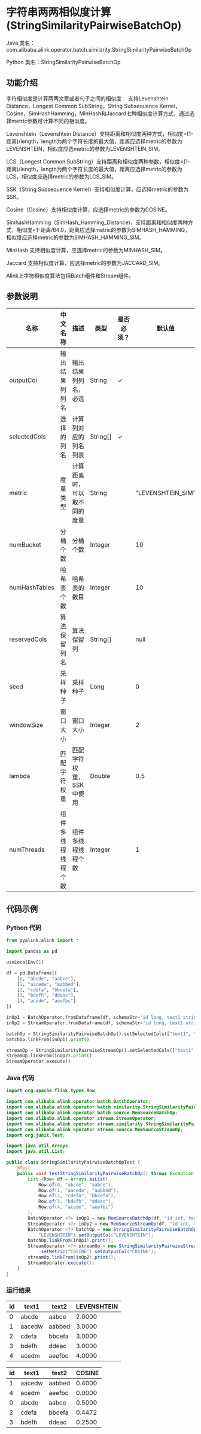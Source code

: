 # 字符串两两相似度计算 (StringSimilarityPairwiseBatchOp)
Java 类名：com.alibaba.alink.operator.batch.similarity.StringSimilarityPairwiseBatchOp

Python 类名：StringSimilarityPairwiseBatchOp


## 功能介绍

字符相似度是计算两两文章或者句子之间的相似度： 支持Levenshtein Distance，Longest Common SubString，String Subsequence Kernel，Cosine，SimHashHamming，MinHash和Jaccard七种相似度计算方式，通过选择metric参数可计算不同的相似度。

Levenshtein（Levenshtein Distance）支持距离和相似度两种方式，相似度=(1-距离)/length，length为两个字符长度的最大值，距离应选择metric的参数为LEVENSHTEIN，相似度应选metric的参数为LEVENSHTEIN_SIM。

LCS（Longest Common SubString）支持距离和相似度两种参数，相似度=(1-距离)/length，length为两个字符长度的最大值，距离应选择metric的参数为LCS，相似度应选择metric的参数为LCS_SIM。

SSK（String Subsequence Kernel）支持相似度计算，应选择metric的参数为SSK。

Cosine（Cosine）支持相似度计算，应选择metric的参数为COSINE。

SimhashHamming（SimHash_Hamming_Distance)，支持距离和相似度两种方式，相似度=1-距离/64.0，距离应选择metric的参数为SIMHASH_HAMMING，相似度应选择metric的参数为SIMHASH_HAMMING_SIM。

MinHash 支持相似度计算，应选择metric的参数为MINHASH_SIM。

Jaccard 支持相似度计算，应选择metric的参数为JACCARD_SIM。

Alink上字符相似度算法包括Batch组件和Stream组件。

## 参数说明
| 名称 | 中文名称 | 描述 | 类型 | 是否必须？ | 默认值 |
| --- | --- | --- | --- | --- | --- |
| outputCol | 输出结果列列名 | 输出结果列列名，必选 | String | ✓ |  |
| selectedCols | 选择的列名 | 计算列对应的列名列表 | String[] | ✓ |  |
| metric | 度量类型 | 计算距离时，可以取不同的度量 | String |  | "LEVENSHTEIN_SIM" |
| numBucket | 分桶个数 | 分桶个数 | Integer |  | 10 |
| numHashTables | 哈希表个数 | 哈希表的数目 | Integer |  | 10 |
| reservedCols | 算法保留列名 | 算法保留列 | String[] |  | null |
| seed | 采样种子 | 采样种子 | Long |  | 0 |
| windowSize | 窗口大小 | 窗口大小 | Integer |  | 2 |
| lambda | 匹配字符权重 | 匹配字符权重，SSK中使用 | Double |  | 0.5 |
| numThreads | 组件多线程线程个数 | 组件多线程线程个数 | Integer |  | 1 |



## 代码示例
### Python 代码
```python
from pyalink.alink import *

import pandas as pd

useLocalEnv(1)

df = pd.DataFrame([
    [0, "abcde", "aabce"],
    [1, "aacedw", "aabbed"],
    [2, "cdefa", "bbcefa"],
    [3, "bdefh", "ddeac"],
    [4, "acedm", "aeefbc"]
])

inOp1 = BatchOperator.fromDataframe(df, schemaStr='id long, text1 string, text2 string')
inOp2 = StreamOperator.fromDataframe(df, schemaStr='id long, text1 string, text2 string')

batchOp = StringSimilarityPairwiseBatchOp().setSelectedCols(["text1", "text2"]).setMetric("LEVENSHTEIN").setOutputCol("LEVENSHTEIN")
batchOp.linkFrom(inOp1).print()

streamOp = StringSimilarityPairwiseStreamOp().setSelectedCols(["text1", "text2"]).setMetric("COSINE").setOutputCol("COSINE")
streamOp.linkFrom(inOp2).print()
StreamOperator.execute()
```
### Java 代码
```java
import org.apache.flink.types.Row;

import com.alibaba.alink.operator.batch.BatchOperator;
import com.alibaba.alink.operator.batch.similarity.StringSimilarityPairwiseBatchOp;
import com.alibaba.alink.operator.batch.source.MemSourceBatchOp;
import com.alibaba.alink.operator.stream.StreamOperator;
import com.alibaba.alink.operator.stream.similarity.StringSimilarityPairwiseStreamOp;
import com.alibaba.alink.operator.stream.source.MemSourceStreamOp;
import org.junit.Test;

import java.util.Arrays;
import java.util.List;

public class StringSimilarityPairwiseBatchOpTest {
	@Test
	public void testStringSimilarityPairwiseBatchOp() throws Exception {
		List <Row> df = Arrays.asList(
			Row.of(0, "abcde", "aabce"),
			Row.of(1, "aacedw", "aabbed"),
			Row.of(2, "cdefa", "bbcefa"),
			Row.of(3, "bdefh", "ddeac"),
			Row.of(4, "acedm", "aeefbc")
		);
		BatchOperator <?> inOp1 = new MemSourceBatchOp(df, "id int, text1 string, text2 string");
		StreamOperator <?> inOp2 = new MemSourceStreamOp(df, "id int, text1 string, text2 string");
		BatchOperator <?> batchOp = new StringSimilarityPairwiseBatchOp().setSelectedCols("text1", "text2").setMetric(
			"LEVENSHTEIN").setOutputCol("LEVENSHTEIN");
		batchOp.linkFrom(inOp1).print();
		StreamOperator <?> streamOp = new StringSimilarityPairwiseStreamOp().setSelectedCols("text1", "text2")
			.setMetric("COSINE").setOutputCol("COSINE");
		streamOp.linkFrom(inOp2).print();
		StreamOperator.execute();
	}
}
```
### 运行结果
id|text1|text2|LEVENSHTEIN
---|-----|-----|-----------
0|abcde|aabce|2.0000
1|aacedw|aabbed|3.0000
2|cdefa|bbcefa|3.0000
3|bdefh|ddeac|3.0000
4|acedm|aeefbc|4.0000

id|text1|text2|COSINE
---|-----|-----|------
1|aacedw|aabbed|0.4000
4|acedm|aeefbc|0.0000
0|abcde|aabce|0.5000
2|cdefa|bbcefa|0.4472
3|bdefh|ddeac|0.2500
